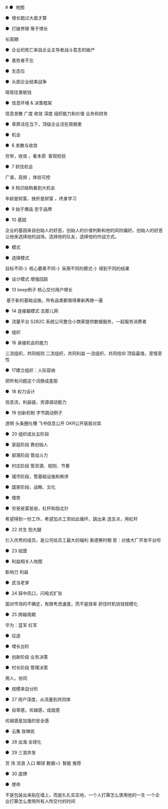 \#
●  地图

●  增长跑过大盘才算

●  打破界限 等于增长

长周期

●  企业的死亡来自企业主导者战斗意志的破产

●  善败者不忘

●  生态位

●  头部企业结束战争

哐哐往里砸钱

●  信息环境 & 决策框架

信息发散 广度 收敛 深度 组织能力和价值 业务和财务

●  草莽活在当下，顶级企业活在周期里

●  机会

●  6 发散与收敛

穷举，收敛 ，看本质  客观校验

●  7 抓住机会

广谱，高频 ，体验可控

●  8 知识结构看到大机会

年龄是财富，挫折是财富 ，终身学习

●  9 始于爆品 忠于品牌

●  10 基因

企业的基因来自创始人的好恶，创始人的价值判断和他的风险偏好。创始人的好恶让他来选择他的战场，选择他的队友，选择他的作战方式。

●  模式

●  选择模式

目标不同-》核心要素不同-》采用不同的模式-》得到不同的结果

●  设计模式 增强回路

●  13 keep例子 核心交付用户增长

 基于新的基础设施，所有品类都值得重新再做一遍

●  14 连接器模式 去那儿网

●  流量平台 S2B2C 系统公司整合小商家提供数据服务，一起服务消费者

●  组织

●  16 承接机会的能力

三流组织，共同规则 二流组织，共同利益 一流组织，共同信仰 顶级最值，至情至性

●  17建立组织：人际容纳

把所有问题这个词换成差距

●  18 权力设计

信息流，利益链，资源调动能力

●  19 创新机制 字节跳动例子

透明 头条圈吐槽 飞书信息公开 OKR公开层层对其

●  20 组织成长五阶段

●  家庭阶段 靠创始人

●  部落阶段 管战斗力

●  村庄阶段 管资源、规则、节奏

●  城市阶段，管基础设施和秩序

●  国家阶段，战略、文化

●  借势

●  穷爸爸富爸爸，杠杆和指北针

希望得到一份工作，希望加点工资如此循环，跳出来 选支点，用杠杆

●  22 共生 抱大腿

引入优秀的成员，是公司给员工最大的福利 奥德赛时期 思：对接大厂开发平台呗

●  23 结盟

●  利益相关人地图

影响力 利益

●  武当老爹

●  24 踩中风口，闪电式扩张

面对市场的不确定，有限考虑速度，而不是效率 抓住时机烧钱规模化

●  25 跨越周期

华为：蓝军 红军

●  征途

●  增长台阶

●  创新阶段 业务决策

●  村长阶段 管理决策

用人，协同

●  规模来自分形

●  27 用户深度，从流量到共同体

●  自卑感，优越感，成就感

优越感是加强的安全感

●  云集 玫琳凯

●  28 出海 全球化

●  29 三浪并发

货 场 流浪 入口 眼球 数据=》智能 推荐

●  30 底牌

●  使命

不是包装出来贴在墙上，而是扎扎实实地，一个人打算怎么使用他的一生 一个企业打算怎么使用所有人所交付的时间